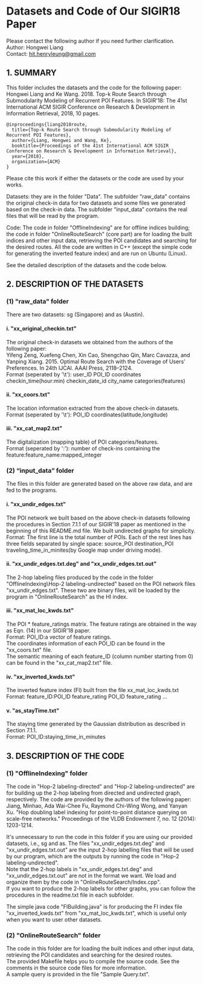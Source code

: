 # Datasets and Code of Our SIGIR18 Paper

Please contact the following author if you need further clarification.  
Author:  Hongwei Liang  
Contact: hit.henryleung@gmail.com  

## 1. SUMMARY

This folder includes the datasets and the code for the following paper:  
Hongwei Liang and Ke Wang. 2018. Top-k Route Search through Submodularity Modeling of Recurrent POI Features. In SIGIR'18: The 41st International ACM SIGIR Conference on Research & Development in Information Retrieval, 2018, 10 pages.  

```
@inproceedings{liang2018route,  
  title={Top-k Route Search through Submodularity Modeling of Recurrent POI Features},  
  author={Liang, Hongwei and Wang, Ke},  
  booktitle={Proceedings of the 41st International ACM SIGIR Conference on Research & Development in Information Retrieval},  
  year={2018},  
  organization={ACM}  
}  
```
Please cite this work if either the datasets or the code are used by your works.

Datasets: they are in the folder "Data". The subfolder "raw_data" contains the original check-in data for two datasets and some files we generated based on the check-in data. The subfolder “input_data” contains the real files that will be read by the program.

Code: The code in folder "OfflineIndexing" are for offline indices building; the code in folder "OnlineRouteSearch" (core part) are for loading the built indices and other input data, retrieving the POI candidates and searching for the desired routes. All the code are written in C++ (except the simple code for generating the inverted feature index) and are run on Ubuntu (Linux).

See the detailed description of the datasets and the code below.


## 2. DESCRIPTION OF THE DATASETS

### (1) "raw_data" folder
There are two datasets: sg (Singapore) and as (Austin). 

#### i. "xx_original_checkin.txt"  
The original check-in datasets we obtained from the authors of the following paper:  
Yifeng Zeng, Xuefeng Chen, Xin Cao, Shengchao Qin, Marc Cavazza, and Yanping Xiang. 2015. Optimal Route Search with the Coverage of Users' Preferences. In 24th IJCAI. AAAI Press, 2118–2124.  
Format (seperated by '\t'): user_ID	POI_ID	coordinates	checkin_time(hour:min)	checkin_date_id	city_name	categories(features)

#### ii. "xx_coors.txt"
The location information extracted from the above check-in datasets.  
Format (seperated by '\t'): POI_ID	coordinates(latitude,longitude)

#### iii. "xx_cat_map2.txt"  
The digitalization (mapping table) of POI categories/features.  
Format (seperated by ':'): number of check-ins containing the feature:feature_name:mapped_integer  

### (2) “input_data” folder
The files in this folder are generated based on the above raw data, and are fed to the programs.  

#### i. "xx_undir_edges.txt"
The POI network we built based on the above check-in datasets following the procedures in Section 7.1.1 of our SIGIR'18 paper as mentioned in the beginning of this README.md file. We built undirected graphs for simplicity.
Format: The first line is the total number of POIs. Each of the rest lines has three fields separated by single space: source_POI destination_POI traveling_time_in_minites(by Google map under driving mode).

#### ii. "xx_undir_edges.txt.deg" and "xx_undir_edges.txt.out" 
The 2-hop labeling files produced by the code in the folder "OfflineIndexing\Hop-2 labeling-undirected\" based on the POI network files "xx_undir_edges.txt". These two are binary files, will be loaded by the program in "OnlineRouteSearch\" as the HI index.

#### iii. "xx_mat_loc_kwds.txt"
The POI * feature_ratings matrix. The feature ratings are obtained in the way as Eqn. (14) in our SIGIR'18 paper.  
Format: POI_ID:a vector of feature ratings.  
The coordinates information of each POI_ID can be found in the "xx_coors.txt" file.  
The semantic meaning of each feature_ID (column number starting from 0) can be found in the "xx_cat_map2.txt" file.  

#### iv. "xx_inverted_kwds.txt"
The inverted feature index (FI) built from the file xx_mat_loc_kwds.txt  
Format: feature_ID:POI_ID feature_rating POI_ID feature_rating ...

#### v. "as_stayTime.txt"
The staying time generated by the Gaussian distribution as described in Section 7.1.1.  
Format: POI_ID:staying_time_in_minutes

## 3. DESCRIPTION OF THE CODE

### (1) "OfflineIndexing" folder
The code in "Hop-2 labeling-directed" and "Hop-2 labeling-undirected" are for building up the 2-hop labeling from directed and undirected graph, respectively. The code are provided by the authors of the following paper:  
Jiang, Minhao, Ada Wai-Chee Fu, Raymond Chi-Wing Wong, and Yanyan Xu. "Hop doubling label indexing for point-to-point distance querying on scale-free networks." Proceedings of the VLDB Endowment 7, no. 12 (2014): 1203-1214.   

It's unnecessary to run the code in this folder if you are using our provided datasets, i.e., sg and as. The files "xx_undir_edges.txt.deg" and "xx_undir_edges.txt.out" are the input 2-hop labelling files that will be used by our program, which are the outputs by running the code in "Hop-2 labeling-undirected".   
Note that the 2-hop labels in "xx_undir_edges.txt.deg" and "xx_undir_edges.txt.out" are not in the format we want. We load and organize them by the code in "OnlineRouteSearch/Index.cpp".  
If you want to produce the 2-hop labels for other graphs, you can follow the procedures in the readme.txt file in each subfolder.  

The simple java code "FIBuilding.java" is for producing the FI index file "xx_inverted_kwds.txt" from "xx_mat_loc_kwds.txt", which is useful only when you want to user other datasets.


### (2) "OnlineRouteSearch" folder
The code in this folder are for loading the built indices and other input data, retrieving the POI candidates and searching for the desired routes.  
The provided Makefile helps you to compile the source code. See the comments in the source code files for more information.  
A sample query is provided in the file "Sample Query.txt".
